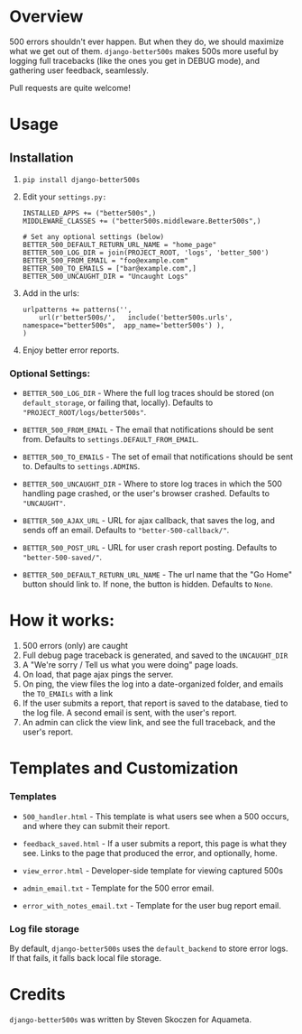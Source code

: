 Overview
========

500 errors shouldn't ever happen.  But when they do, we should maximize what we get out of them. `django-better500s` makes 500s more useful by logging full tracebacks (like the ones you get in DEBUG mode), and gathering user feedback, seamlessly.

Pull requests are quite welcome!


Usage
=====

## Installation ##

1. `pip install django-better500s`

2. Edit your `settings.py:`

	```
	INSTALLED_APPS += ("better500s",)
	MIDDLEWARE_CLASSES += ("better500s.middleware.Better500s",)

	# Set any optional settings (below)
	BETTER_500_DEFAULT_RETURN_URL_NAME = "home_page"
	BETTER_500_LOG_DIR = join(PROJECT_ROOT, 'logs', 'better_500')
	BETTER_500_FROM_EMAIL = "foo@example.com"
	BETTER_500_TO_EMAILS = ["bar@example.com",]
	BETTER_500_UNCAUGHT_DIR = "Uncaught Logs"

	```

4. Add in the urls:

	```
	urlpatterns += patterns('',          
		url(r'better500s/',   include('better500s.urls',  namespace="better500s",  app_name='better500s') ),
	)
	```

5. Enjoy better error reports.


### Optional Settings:

* `BETTER_500_LOG_DIR` - Where the full log traces should be stored (on `default_storage`, or failing that, locally).
	Defaults to `"PROJECT_ROOT/logs/better500s"`.  

* `BETTER_500_FROM_EMAIL` - The email that notifications should be sent from.
	Defaults to `settings.DEFAULT_FROM_EMAIL`. 

* `BETTER_500_TO_EMAILS` - The set of email that notifications should be sent to.
	Defaults to `settings.ADMINS`. 

* `BETTER_500_UNCAUGHT_DIR` - Where to store log traces in which the 500 handling page crashed, or the user's browser crashed.
	Defaults to `"UNCAUGHT"`. 

* `BETTER_500_AJAX_URL` - URL for ajax callback, that saves the log, and sends off an email.
	Defaults to `"better-500-callback/"`. 

* `BETTER_500_POST_URL` - URL for user crash report posting.
	Defaults to `"better-500-saved/"`. 

* `BETTER_500_DEFAULT_RETURN_URL_NAME` - The url name that the "Go Home" button should link to. If none, the button is hidden.
	Defaults to `None`. 



How it works:
=============

1. 500 errors (only) are caught
2. Full debug page traceback is generated, and saved to the `UNCAUGHT_DIR`
3. A "We're sorry / Tell us what you were doing" page loads.
4. On load, that page ajax pings the server.
5. On ping, the view files the log into a date-organized folder, and emails the `TO_EMAILs` with a link
6. If the user submits a report, that report is saved to the database, tied to the log file.  A second email is sent, with the user's report.
7. An admin can click the view link, and see the full traceback, and the user's report.


Templates and Customization
===========================

### Templates

* `500_handler.html` - This template is what users see when a 500 occurs, and where they can submit their report. 

* `feedback_saved.html` - If a user submits a report, this page is what they see. Links to the page that produced the error, and optionally, home.

* `view_error.html` - Developer-side template for viewing captured 500s

* `admin_email.txt` - Template for the 500 error email.

* `error_with_notes_email.txt` - Template for the user bug report email.


### Log file storage

By default, `django-better500s` uses the `default_backend` to store error logs. If that fails, it falls back local file storage.


Credits
=======
`django-better500s` was written by Steven Skoczen for Aquameta.



